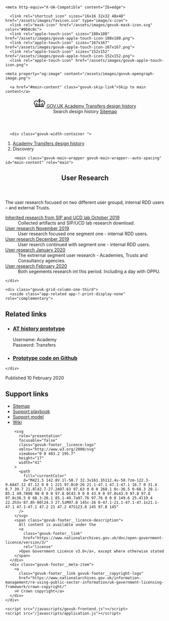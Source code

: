 <!DOCTYPE html>
<html lang="en" class="govuk-template no-js">
  <head>
    <meta charset="utf-8">
    <title>Academy Transfers design history - GOV.UK
</title>
    <meta name="viewport" content="width=device-width, initial-scale=1, viewport-fit=cover">
    <meta name="theme-color" content="#0b0c0c"> 
    
    <meta http-equiv="X-UA-Compatible" content="IE=edge">

      <link rel="shortcut icon" sizes="16x16 32x32 48x48" href="/assets/images/favicon.ico" type="image/x-icon">
      <link rel="mask-icon" href="/assets/images/govuk-mask-icon.svg" color="#0b0c0c"> 
      <link rel="apple-touch-icon" sizes="180x180" href="/assets/images/govuk-apple-touch-icon-180x180.png">
      <link rel="apple-touch-icon" sizes="167x167" href="/assets/images/govuk-apple-touch-icon-167x167.png">
      <link rel="apple-touch-icon" sizes="152x152" href="/assets/images/govuk-apple-touch-icon-152x152.png">
      <link rel="apple-touch-icon" href="/assets/images/govuk-apple-touch-icon.png">

<!--[if lte IE 8]><link href="/stylesheets/application-ie8.css" rel="stylesheet" type="text/css" /><![endif]-->
<!--[if gt IE 8]><!--><link href="/stylesheets/application.css" media="all" rel="stylesheet" type="text/css" /><!--<![endif]-->
<meta property="og:title" content="Private beta">
<meta property="og:description" name="description" content="The private beta was a reduced version of the alpha, focusing on a single subject – business studies."><meta property="og:image" content="/images/opengraph-image.png">
    
    
    <meta property="og:image" content="/assets/images/govuk-opengraph-image.png">
  </head>
  <body class="govuk-template__body ">
    <script>document.body.className = ((document.body.className) ? document.body.className + ' js-enabled' : 'js-enabled');</script>

      <a href="#main-content" class="govuk-skip-link">Skip to main content</a>


  <header class="govuk-header app-header" role="banner" data-module="govuk-header">
  <div class="govuk-header__container govuk-width-container app-header__container">
    <div class="govuk-header__logo app-header__logo">
      <a href="/" class="govuk-header__link govuk-header__link--homepage">
        <span class="govuk-header__logotype">
          <svg
            role="presentation"
            focusable="false"
            class="govuk-header__logotype-crown"
            xmlns="http://www.w3.org/2000/svg"
            viewbox="0 0 132 97"
            height="30"
            width="36"
          >
            <path
              fill="currentColor" fill-rule="evenodd"
              d="M25 30.2c3.5 1.5 7.7-.2 9.1-3.7 1.5-3.6-.2-7.8-3.9-9.2-3.6-1.4-7.6.3-9.1 3.9-1.4 3.5.3 7.5 3.9 9zM9 39.5c3.6 1.5 7.8-.2 9.2-3.7 1.5-3.6-.2-7.8-3.9-9.1-3.6-1.5-7.6.2-9.1 3.8-1.4 3.5.3 7.5 3.8 9zM4.4 57.2c3.5 1.5 7.7-.2 9.1-3.8 1.5-3.6-.2-7.7-3.9-9.1-3.5-1.5-7.6.3-9.1 3.8-1.4 3.5.3 7.6 3.9 9.1zm38.3-21.4c3.5 1.5 7.7-.2 9.1-3.8 1.5-3.6-.2-7.7-3.9-9.1-3.6-1.5-7.6.3-9.1 3.8-1.3 3.6.4 7.7 3.9 9.1zm64.4-5.6c-3.6 1.5-7.8-.2-9.1-3.7-1.5-3.6.2-7.8 3.8-9.2 3.6-1.4 7.7.3 9.2 3.9 1.3 3.5-.4 7.5-3.9 9zm15.9 9.3c-3.6 1.5-7.7-.2-9.1-3.7-1.5-3.6.2-7.8 3.7-9.1 3.6-1.5 7.7.2 9.2 3.8 1.5 3.5-.3 7.5-3.8 9zm4.7 17.7c-3.6 1.5-7.8-.2-9.2-3.8-1.5-3.6.2-7.7 3.9-9.1 3.6-1.5 7.7.3 9.2 3.8 1.3 3.5-.4 7.6-3.9 9.1zM89.3 35.8c-3.6 1.5-7.8-.2-9.2-3.8-1.4-3.6.2-7.7 3.9-9.1 3.6-1.5 7.7.3 9.2 3.8 1.4 3.6-.3 7.7-3.9 9.1zM69.7 17.7l8.9 4.7V9.3l-8.9 2.8c-.2-.3-.5-.6-.9-.9L72.4 0H59.6l3.5 11.2c-.3.3-.6.5-.9.9l-8.8-2.8v13.1l8.8-4.7c.3.3.6.7.9.9l-5 15.4v.1c-.2.8-.4 1.6-.4 2.4 0 4.1 3.1 7.5 7 8.1h.2c.3 0 .7.1 1 .1.4 0 .7 0 1-.1h.2c4-.6 7.1-4.1 7.1-8.1 0-.8-.1-1.7-.4-2.4V34l-5.1-15.4c.4-.2.7-.6 1-.9zM66 92.8c16.9 0 32.8 1.1 47.1 3.2 4-16.9 8.9-26.7 14-33.5l-9.6-3.4c1 4.9 1.1 7.2 0 10.2-1.5-1.4-3-4.3-4.2-8.7L108.6 76c2.8-2 5-3.2 7.5-3.3-4.4 9.4-10 11.9-13.6 11.2-4.3-.8-6.3-4.6-5.6-7.9 1-4.7 5.7-5.9 8-.5 4.3-8.7-3-11.4-7.6-8.8 7.1-7.2 7.9-13.5 2.1-21.1-8 6.1-8.1 12.3-4.5 20.8-4.7-5.4-12.1-2.5-9.5 6.2 3.4-5.2 7.9-2 7.2 3.1-.6 4.3-6.4 7.8-13.5 7.2-10.3-.9-10.9-8-11.2-13.8 2.5-.5 7.1 1.8 11 7.3L80.2 60c-4.1 4.4-8 5.3-12.3 5.4 1.4-4.4 8-11.6 8-11.6H55.5s6.4 7.2 7.9 11.6c-4.2-.1-8-1-12.3-5.4l1.4 16.4c3.9-5.5 8.5-7.7 10.9-7.3-.3 5.8-.9 12.8-11.1 13.8-7.2.6-12.9-2.9-13.5-7.2-.7-5 3.8-8.3 7.1-3.1 2.7-8.7-4.6-11.6-9.4-6.2 3.7-8.5 3.6-14.7-4.6-20.8-5.8 7.6-5 13.9 2.2 21.1-4.7-2.6-11.9.1-7.7 8.8 2.3-5.5 7.1-4.2 8.1.5.7 3.3-1.3 7.1-5.7 7.9-3.5.7-9-1.8-13.5-11.2 2.5.1 4.7 1.3 7.5 3.3l-4.7-15.4c-1.2 4.4-2.7 7.2-4.3 8.7-1.1-3-.9-5.3 0-10.2l-9.5 3.4c5 6.9 9.9 16.7 14 33.5 14.8-2.1 30.8-3.2 47.7-3.2z"
            ></path>
            <image src="/assets/images/govuk-logotype-crown.png" xlink:href="" class="govuk-header__logotype-crown-fallback-image" width="36" height="32"></image>
          </svg>
          <span class="govuk-header__logotype-text">
            GOV.UK
          </span>
        </span>
        <span class="govuk-header__product-name">
          Academy Transfers design history
        </span>
      </a>
    </div>
    <div class="app-site-search app-!-print-display-none" data-module="app-search" data-search-index="/search.json">
      <label class="govuk-visually-hidden" for="app-site-search__input">Search design history</label>
      <a class="app-site-search__link govuk-link-no-visited" href="/sitemap">Sitemap</a>
    </div>
  </div>
</header>


      <div class="govuk-width-container ">
  <div class="govuk-breadcrumbs app-!-print-display-none">
  <ol class="govuk-breadcrumbs__list">
    <li class="govuk-breadcrumbs__list-item">
      <a class="govuk-breadcrumbs__link" href="/">Academy Transfers design history</a>
    </li>
    <li class="govuk-breadcrumbs__list-item" aria-current="page">Discovery</li>
  </ol>
</div>

        <main class="govuk-main-wrapper govuk-main-wrapper--auto-spacing" id="main-content" role="main">
<article class="app-article">
  <header class="app-article__header">
    <h1 class="app-article__title govuk-heading-xl">User Research</h1>
  </header>

  <div class="app-article__body">  <div class="govuk-grid-row">
    <div class="govuk-grid-column-two-thirds">
      <div class="app-prose"><p>The user research focused on two different user groupd, internal RDD users – and external Trusts.</p>
<dl>
<dt><a href="iteration-may-15">Inherited research from SIP and UCD lab October 2019</a></dt>
<dd>Collected artifacts and SIP/UCD lab research download.</dd>
<dt><a href="user-research-may-10">User research November 2019</a></dt>
<dd>User research focused one segment one - internal RDD users.</dd>
<dt><a href="user-research-may-3">User research December 2019</a></dt>
<dd>User reserch continued with segment one - internal RDD users.</dd>
<dt><a href="private-beta-launch">User research January 2020</a></dt>
<dd>The extrernal segment user research - Academies, Trusts and Consultancy agencies.</dd>
<dt><a href="user-research-apr-25">User research February 2020</a></dt>
<dd>Both segements research int this period. Including a day with OPPU.</dd>
</dl>
</div>

    </div>

    <div class="govuk-grid-column-one-third">
      <aside class="app-related app-!-print-display-none" role="complementary">
  <h2 class="govuk-heading-s govuk-!-margin-bottom-2" id="-title">Related links</h2>
  <nav role="navigation" aria-labelledby="-title">
    <ul class="app-related__list">
      <li class="app-related__list-item">
        <h3 class="app-related__list-item-title">
          <a class="govuk-link" href="https://£.herokuapp.com/index">AT history prototype</a>
        </h3>
        <p class="app-related__list-item-description">Username: Academy<br>
Password: Transfers<br>
</p>
      </li>
      <li class="app-related__list-item">
        <h3 class="app-related__list-item-title">
          <a class="govuk-link" href="https://github.com/DFE-Digital/£">Prototype code on Github</a>
        </h3>
      </li>
    </ul>
  </nav>
</aside>

    </div>
  </div>
</div>

  <footer class="app-article__footer">
      Published <time datetime="2018-05-15T00:00:00.000Z">10 February 2020</time><br>
  </footer>
</article>
        </main>
      </div>

  <div class="app-!-print-display-none">
    <footer class="govuk-footer " role="contentinfo">
  <div class="govuk-width-container ">
    <div class="govuk-footer__meta">
      <div class="govuk-footer__meta-item govuk-footer__meta-item--grow">
          <h2 class="govuk-visually-hidden">Support links</h2>
            <ul class="govuk-footer__inline-list">
                <li class="govuk-footer__inline-list-item">
                  <a class="govuk-footer__link" href="/sitemap">
                    Sitemap
                  </a>
                </li>
                <li class="govuk-footer__inline-list-item">
                  <a class="govuk-footer__link" href="https://docs.google.com/document/d/1SV2HWQgRM46dLLEEXHsGADqj1p04Vk6rOcC5VvbDa3A/edit">
                    Support playbook
                  </a>
                </li>
                <li class="govuk-footer__inline-list-item">
                  <a class="govuk-footer__link" href="https://docs.google.com/document/d/1akzv0scmArgVtGcIqYstoQUTXXd823uQBd3SsFK1Ow8/edit">
                    Support model
                  </a>
                </li>
                <li class="govuk-footer__inline-list-item">
                  <a class="govuk-footer__link" href="https://dfedigital.atlassian.net/wiki/spaces/BaT/overview">
                    Wiki
                  </a>
                </li>
            </ul>

        <svg
          role="presentation"
          focusable="false"
          class="govuk-footer__licence-logo"
          xmlns="http://www.w3.org/2000/svg"
          viewbox="0 0 483.2 195.7"
          height="17"
          width="41"
        >
          <path
            fill="currentColor"
            d="M421.5 142.8V.1l-50.7 32.3v161.1h112.4v-50.7zm-122.3-9.6A47.12 47.12 0 0 1 221 97.8c0-26 21.1-47.1 47.1-47.1 16.7 0 31.4 8.7 39.7 21.8l42.7-27.2A97.63 97.63 0 0 0 268.1 0c-36.5 0-68.3 20.1-85.1 49.7A98 98 0 0 0 97.8 0C43.9 0 0 43.9 0 97.8s43.9 97.8 97.8 97.8c36.5 0 68.3-20.1 85.1-49.7a97.76 97.76 0 0 0 149.6 25.4l19.4 22.2h3v-87.8h-80l24.3 27.5zM97.8 145c-26 0-47.1-21.1-47.1-47.1s21.1-47.1 47.1-47.1 47.2 21 47.2 47S123.8 145 97.8 145"
          />
        </svg>
        <span class="govuk-footer__licence-description">
          All content is available under the
          <a
            class="govuk-footer__link"
            href="https://www.nationalarchives.gov.uk/doc/open-government-licence/version/3/"
            rel="license"
          >Open Government Licence v3.0</a>, except where otherwise stated
        </span>
      </div>
      <div class="govuk-footer__meta-item">
        <a
          class="govuk-footer__link govuk-footer__copyright-logo"
          href="https://www.nationalarchives.gov.uk/information-management/re-using-public-sector-information/uk-government-licensing-framework/crown-copyright/"
        >© Crown copyright</a>
      </div>
    </div>
  </div>
</footer>

  </div>

    <script src="/javascripts/govuk-frontend.js"></script>
    <script src="/javascripts/application.js"></script>
  </body>
</html>
